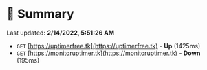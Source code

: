 # 📖 Summary
Last updated: **2/14/2022, 5:51:26 AM**

- `GET` [https://uptimerfree.tk](https://uptimerfree.tk) - **Up** (1425ms)
- `GET` [https://monitoruptimer.tk](https://monitoruptimer.tk) - **Down** (195ms)
